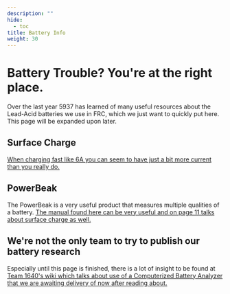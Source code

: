 ```yaml
---
description: ""
hide: 
  - toc
title: Battery Info
weight: 30
---
```

# Battery Trouble? You're at the right place.
Over the last year 5937 has learned of many useful resources about the Lead-Acid batteries we use in FRC, which we just want to quickly put here. This page will be expanded upon later.

## Surface Charge
[When charging fast like 6A you can seem to have just a bit more current than you really do.](https://mechanics.stackexchange.com/questions/44197/what-is-surface-charge-and-how-does-it-affect-battery-testing)

## PowerBeak
The PowerBeak is a very useful product that measures multiple qualities of a battery. [The manual found here can be very useful and on page 11 talks about surface charge as well.](https://andymark-weblinc.netdna-ssl.com/media/W1siZiIsIjIwMjEvMDYvMjMvMTAvMDEvMzcvOGJhMDIzNmEtOTMzNy00Njk4LTlkNzQtNzdkMzMxMmMyN2QwL0JlYWstVXNlci1NYW51YWwucGRmIl1d/Beak-User-Manual.pdf?sha=c8b9fb48878145ef)

## We're not the only team to try to publish our battery research
Especially until this page is finished, there is a lot of insight to be found at [Team 1640's wiki which talks about use of a Computerized Battery Analyzer that we are awaiting delivery of now after reading about.](https://team1640.com/wiki/index.php/Battery_Management#Battery_Testing)
